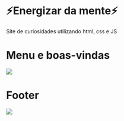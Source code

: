 # ⚡Energizar da mente⚡
Site de curiosidades utilizando html, css e JS


# Menu e boas-vindas
<img src="https://i.pinimg.com/564x/83/b8/37/83b83782316c9b0e8ff44389808ea588.jpg">

# Footer
<img src="https://i.pinimg.com/564x/e3/2e/fe/e32efe820ae8369b0724eeeb31c9755b.jpg">
